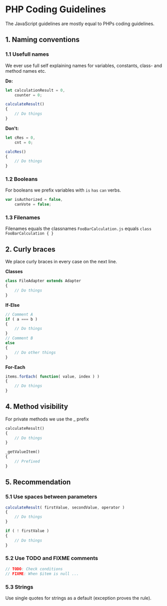 # PHP Coding Guidelines

The JavaScript guidelines are mostly equal to PHPs coding guidelines.

## 1. Naming conventions
### 1.1 Usefull names
We ever use full self explaining names for variables, constants, class- and method names etc.

**Do:**
````javascript
let calculationResult = 0,
    counter = 0;

calculateResult()
{
    // Do things
}
````

**Don't:**
````javascript
let cRes = 0,
    cnt = 0;

calcRes()
{
    // Do things
}
````

### 1.2 Booleans
For booleans we prefix variables with `is` `has` `can` verbs.

````javascript
var isAuthorized = false,
    canVote = false;
````

### 1.3 Filenames
Filenames equals the classnames `FooBarCalculation.js` equals `class FooBarCalculation { }`

## 2. Curly braces
We place curly braces in every case on the next line.

**Classes**
````javascript
class FileAdapter extends Adapter
{
    // Do things
}
````

**If-Else**

````javascript
// Comment A
if ( a === b )
{
    // Do things
}
// Comment B
else
{
    // Do other things
}
````

**For-Each**
````javascript
items.forEach( function( value, index ) )
{
    // Do things
}
````

## 4. Method visibility
For private methods we use the _ prefix

````php
calculateResult()
{
    // Do things
}

_getValueItem()
{
    // Prefixed
}
````

## 5. Recommendation

### 5.1 Use spaces between parameters
````javascript
calculateResult( firstValue, secondValue, operator )
{
	// Do things
}

if ( ! firstValue )
{
    // Do things
}
````

### 5.2 Use TODO and FIXME comments
````php
// TODO: Check conditions
// FIXME: When $item is null ...
````

### 5.3 Strings
Use single quotes for strings as a default (exception proves the rule).



